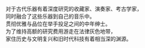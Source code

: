 对于古代乐器有着深度研究的收藏家、演奏家、考古学家，  
同时融合了这些乐器到自己的音乐中。  
贯彻优雅与品位在举手投足之间的中年绅士。  
为了维持高额的研究费用游走在法律灰色地带，  
家住历史与文明复兴和旧时代科技有着相当深的渊源。  

